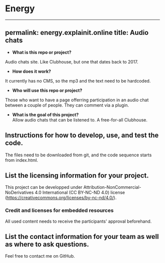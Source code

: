 # Energy

---
permalink: energy.explainit.online
title: Audio chats
---

* **What is this repo or project?** 

Audio chats site. Like Clubhouse, but one that dates back to 2017.

* **How does it work?**

It currently has no CMS, so the mp3 and the text need to be hardcoded.

* **Who will use this repo or project?**

Those who want to have a page offerring participation in an audio chat between a couple of people.
They can comment via a plugin.

* **What is the goal of this project?**  
Allow audio chats that can be listened to. A free-for-all Clubhouse. 

## Instructions for how to develop, use, and test the code.

The files need to be downloaded from git, and the code sequence starts from index.html.


## List the licensing information for your project.

This project can be developped under Attribution-NonCommercial-NoDerivatives 4.0 International (CC BY-NC-ND 4.0) license (https://creativecommons.org/licenses/by-nc-nd/4.0/).

### Credit and licenses for embedded resources

All used content needs to receive the participants' approval beforehand.

## List the contact information for your team as well as where to ask questions.

Feel free to contact me on GitHub.
